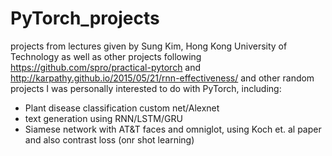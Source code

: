 # PyTorch_projects

projects from lectures given by Sung Kim, Hong Kong University of Technology
as well as other projects following https://github.com/spro/practical-pytorch and http://karpathy.github.io/2015/05/21/rnn-effectiveness/
and other random projects I was personally interested to do with PyTorch, including:

- Plant disease classification custom net/Alexnet
- text generation using RNN/LSTM/GRU
- Siamese network with AT&T faces and omniglot, using Koch et. al paper and also contrast loss (onr shot learning)

